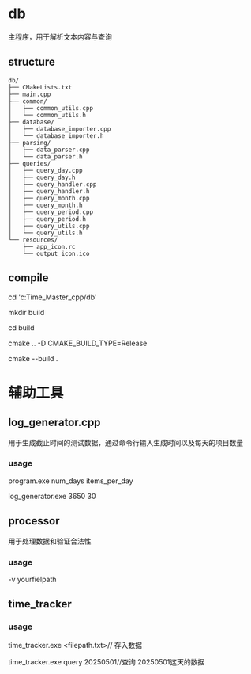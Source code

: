 # db
主程序，用于解析文本内容与查询
## structure
```
db/
├── CMakeLists.txt
├── main.cpp
├── common/
│   ├── common_utils.cpp
│   └── common_utils.h
├── database/
│   ├── database_importer.cpp
│   └── database_importer.h
├── parsing/
│   ├── data_parser.cpp
│   └── data_parser.h
├── queries/
│   ├── query_day.cpp
│   ├── query_day.h
│   ├── query_handler.cpp
│   ├── query_handler.h
│   ├── query_month.cpp
│   ├── query_month.h
│   ├── query_period.cpp
│   ├── query_period.h
│   ├── query_utils.cpp
│   └── query_utils.h
└── resources/
    ├── app_icon.rc
    └── output_icon.ico
```
## compile
cd 'c:Time_Master_cpp/db'

mkdir build

cd build

cmake .. -D CMAKE_BUILD_TYPE=Release

cmake --build .

# 辅助工具
## log_generator.cpp
用于生成截止时间的测试数据，通过命令行输入生成时间以及每天的项目数量
### usage
program.exe num_days items_per_day

log_generator.exe 3650 30

## processor
用于处理数据和验证合法性
### usage
-v yourfielpath


## time_tracker
### usage
time_tracker.exe <filepath.txt>// 存入数据

time_tracker.exe query 20250501//查询 20250501这天的数据
